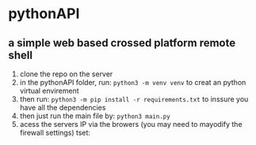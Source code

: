 # pythonAPI
## a simple web based crossed platform remote shell
1. clone the repo on the server 
2. in the pythonAPI folder, run: 
`python3 -m venv venv`
to creat an python virtual envirement
3. then run:
`python3 -m pip install -r requirements.txt`
to inssure you have all the dependencies
4. then just run the main file by:
`python3 main.py`
5. acess the servers IP via the browers (you may need to mayodify the firewall settings)
tset:     
  
